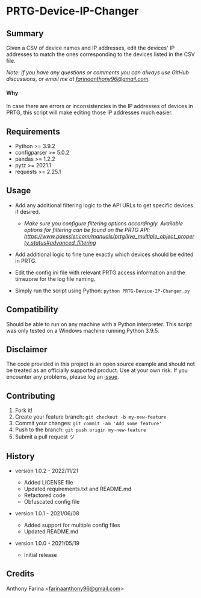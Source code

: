 # PRTG-Device-IP-Changer

## Summary
Given a CSV of device names and IP addresses, edit the devices' IP addresses to match the ones corresponding to the
devices listed in the CSV file.

_Note: If you have any questions or comments you can always use GitHub
discussions, or email me at farinaanthony96@gmail.com._

#### Why
In case there are errors or inconsistencies in the IP addresses of devices
in PRTG, this script will make editing those IP addresses much easier.

## Requirements
- Python >= 3.9.2
- configparser >= 5.0.2
- pandas >= 1.2.2
- pytz >= 2021.1
- requests >= 2.25.1

## Usage
- Add any additional filtering logic to the API URLs to get specific
  devices if desired.
    - _Make sure you configure filtering options accordingly. Available
      options for filtering can be found on the PRTG API:
      https://www.paessler.com/manuals/prtg/live_multiple_object_property_status#advanced_filtering_

- Add additional logic to fine tune exactly which devices should be edited in PRTG.

- Edit the config.ini file with relevant PRTG access information and the
  timezone for the log file naming.

- Simply run the script using Python:
  `python PRTG-Device-IP-Changer.py`

## Compatibility
Should be able to run on any machine with a Python interpreter. This script
was only tested on a Windows machine running Python 3.9.5.

## Disclaimer
The code provided in this project is an open source example and should not
be treated as an officially supported product. Use at your own risk. If you
encounter any problems, please log an
[issue](https://github.com/CC-Digital-Innovation/PRTG-Device-IP-Changer/issues).

## Contributing
1. Fork it!
2. Create your feature branch: `git checkout -b my-new-feature`
3. Commit your changes: `git commit -am 'Add some feature'`
4. Push to the branch: `git push origin my-new-feature`
5. Submit a pull request ツ

## History
-  version 1.0.2 - 2022/11/21
    - Added LICENSE file
    - Updated requirements.txt and README.md
    - Refactored code
    - Obfuscated config file


-  version 1.0.1 - 2021/06/08
    - Added support for multiple config files
    - Updated README.md


-  version 1.0.0 - 2021/05/19
    - Initial release

## Credits
Anthony Farina <<farinaanthony96@gmail.com>>
